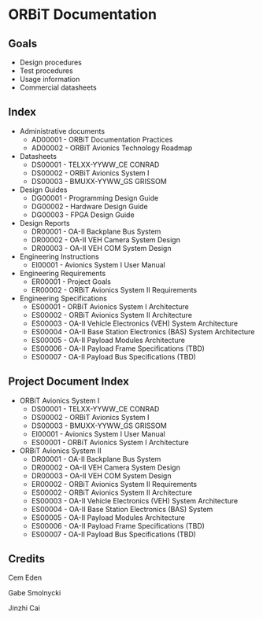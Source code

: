 # ORBiT Documentation

## Goals

- Design procedures
- Test procedures
- Usage information
- Commercial datasheets

## Index

- Administrative documents
  - AD00001 - ORBiT Documentation Practices
  - AD00002 - ORBiT Avionics Technology Roadmap
- Datasheets
  - DS00001 - TELXX-YYWW_CE CONRAD
  - DS00002 - ORBiT Avionics System I
  - DS00003 - BMUXX-YYWW_GS GRISSOM
- Design Guides
  - DG00001 - Programming Design Guide
  - DG00002 - Hardware Design Guide
  - DG00003 - FPGA Design Guide
- Design Reports
  - DR00001 - OA-II Backplane Bus System
  - DR00002 - OA-II VEH Camera System Design
  - DR00003 - OA-II VEH COM System Design
- Engineering Instructions
  - EI00001 - Avionics System I User Manual
- Engineering Requirements
  - ER00001 - Project Goals
  - ER00002 - ORBiT Avionics System II Requirements
- Engineering Specifications 
  - ES00001 - ORBiT Avionics System I Architecture
  - ES00002 - ORBiT Avionics System II Architecture
  - ES00003 - OA-II Vehicle Electronics (VEH) System Architecture
  - ES00004 - OA-II Base Station Electronics (BAS) System Architecture
  - ES00005 - OA-II Payload Modules Architecture
  - ES00006 - OA-II Payload Frame Specifications (TBD)
  - ES00007 - OA-II Payload Bus Specifications (TBD)
## Project Document Index

- ORBiT Avionics System I
  - DS00001 - TELXX-YYWW_CE CONRAD
  - DS00002 - ORBiT Avionics System I
  - DS00003 - BMUXX-YYWW_GS GRISSOM
  - EI00001 - Avionics System I User Manual
  - ES00001 - ORBiT Avionics System I Architecture
- ORBiT Avionics System II
  - DR00001 - OA-II Backplane Bus System
  - DR00002 - OA-II VEH Camera System Design
  - DR00003 - OA-II VEH COM System Design
  - ER00002 - ORBiT Avionics System II Requirements
  - ES00002 - ORBiT Avionics System II Architecture
  - ES00003 - OA-II Vehicle Electronics (VEH) System Architecture
  - ES00004 - OA-II Base Station Electronics (BAS) System 
  - ES00005 - OA-II Payload Modules Architecture
  - ES00006 - OA-II Payload Frame Specifications (TBD)
  - ES00007 - OA-II Payload Bus Specifications (TBD)

## Credits

Cem Eden

Gabe Smolnycki

Jinzhi Cai
